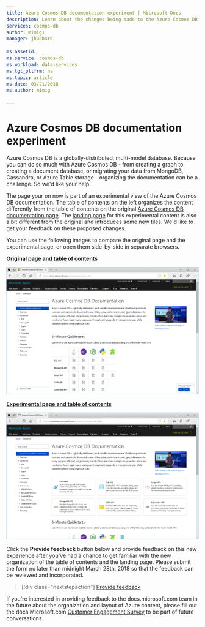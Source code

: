 ```yaml
---
title: Azure Cosmos DB documentation experiment | Microsoft Docs
description: Learn about the changes being made to the Azure Cosmos DB documentation and provide feedback
services: cosmos-db
author: mimig1
manager: jhubbard

ms.assetid: 
ms.service: cosmos-db
ms.workload: data-services
ms.tgt_pltfrm: na
ms.topic: article
ms.date: 03/21/2018
ms.author: mimig

---
```

# Azure Cosmos DB documentation experiment

Azure Cosmos DB is a globally-distributed, multi-model database. Because you can do so much with Azure Cosmos DB - from creating a graph to creating a document database, or migrating your data from MongoDB, Cassandra, or Azure Table storage - organizing the documentation can be a challenge. So we'd like your help.

The page your on now is part of an experimental view of the Azure Cosmos DB documentation. The table of contents on the left organizes the content differently from the table of contents on the original [Azure Cosmos DB documentation page](https://docs.microsoft.com/azure/cosmos-db/). The [landing page](https://review.docs.microsoft.com/en-us/azure/cosmos-db/index?branch=pr-en-us-35257) for this experimental content is also a bit different from the original and introduces some new tiles. We'd like to get your feedback on these proposed changes. 

You can use the following images to compare the original page and the experimental page, or open them side-by-side in separate browsers.

**[Original page and table of contents](https://docs.microsoft.com/en-us/azure/cosmos-db/)**

[![View of the current landing page and the table of contents](./media/experiment/current-page.png)](https://docs.microsoft.com/en-us/azure/cosmos-db/)

**[Experimental page and table of contents](https://review.docs.microsoft.com/en-us/azure/cosmos-db/index?branch=pr-en-us-35257)**

[![View of the experimental landing page and table of contents](./media/experiment/new-page.png)](https://review.docs.microsoft.com/en-us/azure/cosmos-db/index?branch=pr-en-us-35257)

Click the **Provide feedback** button below and provide feedback on this new experience after you've had a chance to get familiar with the new organization of the table of contents and the landing page. Please submit the form no later than midnight March 28th, 2018 so that the feedback can be reviewed and incorporated. 

> [!div class="nextstepaction"]
> [Provide feedback](https://forms.office.com/Pages/ResponsePage.aspx?id=v4j5cvGGr0GRqy180BHbR7nNByCFnW1EvwkPlRiTC3hUMDJUV0w2RDdXSVFPN1UzOEY0S1QxMU5YQy4u)

If you're interested in providing feedback to the docs.microsoft.com team in the future about the organization and layout of Azure content, please fill out the docs.Microsoft.com [Customer Engagement Survey](https://microsoft.qualtrics.com/jfe/form/SV_d51TkFVpyi7TBQ1) to be part of future conversations. 